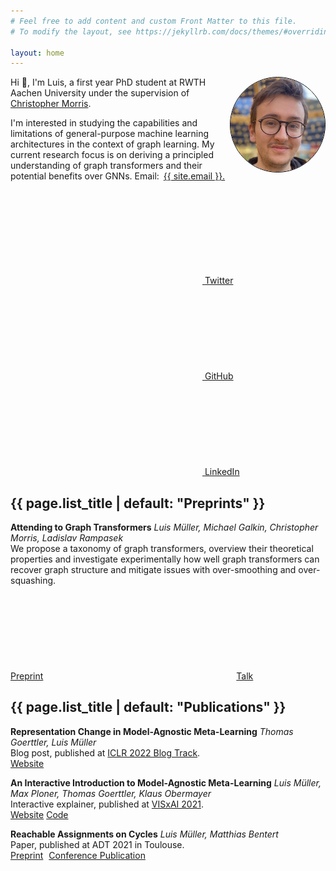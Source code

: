 ```yaml
---
# Feel free to add content and custom Front Matter to this file.
# To modify the layout, see https://jekyllrb.com/docs/themes/#overriding-theme-defaults

layout: home
---
```


<img style="border: 1px solid black; border-radius: 50%; width: 30%" align="right" src="images/me.png"/>

Hi 👋, I'm Luis, a first year PhD student at RWTH Aachen University under the supervision of [Christopher Morris](https://chrsmrrs.github.io/).

I'm interested in studying the capabilities and limitations of general-purpose machine learning architectures in the context of graph learning. My current research focus is on deriving a principled understanding of graph transformers and their potential benefits over GNNs.
Email:<a style="margin: 7px; " class="u-email" href="mailto:{{ site.email }}">{{ site.email }}.</a>

<a style="margin: 7px; " href="https://www.twitter.com/{{ site.twitter_username| cgi_escape | escape }}"><svg class="svg-icon"><use xlink:href="{{ '/assets/minima-social-icons.svg#twitter' | relative_url }}"></use></svg> <span class="username">Twitter</span></a>
<a style="margin: 7px" href="https://github.com/{{ site.github_username| cgi_escape | escape }}"><svg class="svg-icon"><use xlink:href="{{ '/assets/minima-social-icons.svg#github' | relative_url }}"></use></svg> <span class="username">GitHub</span></a>
<a style="margin: 7px" href="https://www.linkedin.com/in/{{ site.linkedin_username| cgi_escape | escape }}"><svg class="svg-icon"><use xlink:href="{{ '/assets/minima-social-icons.svg#linkedin' | relative_url }}"></use></svg> <span class="username">LinkedIn</span></a>

<link rel="stylesheet" href="https://cdn.jsdelivr.net/gh/jpswalsh/academicons@1/css/academicons.min.css">

<h2 class="post-list-heading">{{ page.list_title | default: "Preprints" }}</h2>

**Attending to Graph Transformers**
*Luis Müller, Michael Galkin, Christopher Morris, Ladislav Rampasek*    
We propose a taxonomy of graph transformers, overview their theoretical properties and investigate experimentally how well graph transformers can recover graph structure and mitigate issues with over-smoothing and over-squashing.    
<i class="ai ai-arxiv ai-1x"></i> [Preprint](https://arxiv.org/abs/2302.04181)
<a style="margin-left: 5px" href="https://youtu.be/BuNXQIzLBWc"><svg class="svg-icon"><use xlink:href="{{ '/assets/minima-social-icons.svg#youtube' | relative_url }}"></use></svg>Talk</a>

<h2 class="post-list-heading">{{ page.list_title | default: "Publications" }}</h2>



**Representation Change in Model-Agnostic Meta-Learning**
*Thomas Goerttler, Luis Müller*    
Blog post, published at [ICLR 2022 Blog Track](https://iclr-blog-track.github.io/).   
[Website](https://iclr-blog-track.github.io/2022/03/25/representation-change-in-model-agnostic-meta-learning/)

**An Interactive Introduction to Model-Agnostic Meta-Learning**
*Luis Müller, Max Ploner, Thomas Goerttler, Klaus Obermayer*    
Interactive explainer, published at [VISxAI 2021](https://visxai.io/2021.html).  
[Website](https://interactive-maml.github.io/) [Code](https://github.com/luis-mueller/maml-tf2)

**Reachable Assignments on Cycles**
*Luis Müller, Matthias Bentert*    
Paper, published at ADT 2021 in Toulouse.  
<i class="ai ai-arxiv ai-1x"></i> [Preprint](https://arxiv.org/abs/2005.02218)
<i style="margin-left: 5px" class="ai ai-springer ai-1x"></i> [Conference Publication](https://link.springer.com/chapter/10.1007/978-3-030-87756-9_18)



